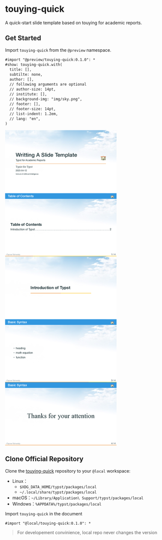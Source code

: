 # touying-quick

A quick-start slide template based on touying for academic reports.

## Get Started

Import `touying-quick` from the `@preview` namespace.

```typst
#import "@preview/touying-quick:0.1.0": *
#show: touying-quick.with(
  title: [],
  subtilte: none,
  author: [],
  // following arguments are optional
  // author-size: 14pt,
  // institute: [],
  // background-img: "img/sky.png",
  // footer: [],
  // footer-size: 14pt,
  // list-indent: 1.2em,
  // lang: "en",
)
```

![example](thumbnail.png)

## Clone Official Repository

Clone the [touying-quick](https://github.com/ivaquero/touying-quick) repository to your `@local` workspace:

- Linux：
  - `$XDG_DATA_HOME/typst/packages/local`
  - `~/.local/share/typst/packages/local`
- macOS：`~/Library/Application\ Support/typst/packages/local`
- Windows：`%APPDATA%/typst/packages/local`

Import `touying-quick` in the document

```typst
#import "@local/touying-quick:0.1.0": *
```

> For developement convinience, local repo never changes the version
